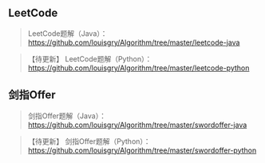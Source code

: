 ## LeetCode
> LeetCode题解（Java）：https://github.com/louisgry/Algorithm/tree/master/leetcode-java

> 【待更新】 LeetCode题解（Python）：https://github.com/louisgry/Algorithm/tree/master/leetcode-python

## 剑指Offer
> 剑指Offer题解（Java）：https://github.com/louisgry/Algorithm/tree/master/swordoffer-java

> 【待更新】 剑指Offer题解（Python）：https://github.com/louisgry/Algorithm/tree/master/swordoffer-python

